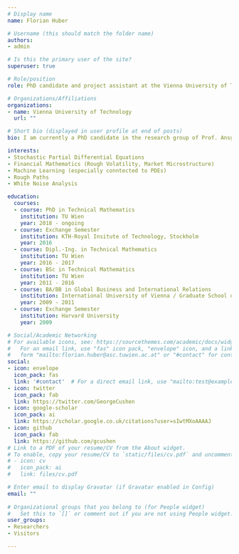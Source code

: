 ```yaml
---
# Display name
name: Florian Huber

# Username (this should match the folder name)
authors:
- admin

# Is this the primary user of the site?
superuser: true

# Role/position
role: PhD candidate and project assistant at the Vienna University of Technology (TU Wien)

# Organizations/Affiliations
organizations:
- name: Vienna University of Technology
  url: ""

# Short bio (displayed in user profile at end of posts)
bio: I am currently a PhD candidate in the research group of Prof. Ansgar Juengel. My research focuses on quasilinear Stochastic Partial Differential Equations connected to so called cross-diffusion systems. 

interests:
- Stochastic Partial Differential Equations
- Financial Mathematics (Rough Volatility, Market Microstructure)
- Machine Learning (especially conntected to PDEs)
- Rough Paths
- White Noise Analysis

education:
  courses:
  - course: PhD in Technical Mathematics
    institution: TU Wien
    year: 2018 - ongoing
  - course: Exchange Semester
    institution: KTH-Royal Insitute of Technology, Stockholm
    year: 2016
  - course: Dipl.-Ing. in Technical Mathematics
    institution: TU Wien
    year: 2016 - 2017
  - course: BSc in Technical Mathematics
    institution: TU Wien
    year: 2011 - 2016
  - course: BA/BB in Global Business and International Relations
    institution: International University of Vienna / Graduate School of Business Studies Belgrade
    year: 2009 - 2011
  - course: Exchange Semester
    institution: Harvard University
    year: 2009

# Social/Academic Networking
# For available icons, see: https://sourcethemes.com/academic/docs/widgets/#icons
#   For an email link, use "fas" icon pack, "envelope" icon, and a link in the
#   form "mailto:florian.huber@asc.tuwien.ac.at" or "#contact" for contact widget.
social:
- icon: envelope
  icon_pack: fas
  link: '#contact'  # For a direct email link, use "mailto:test@example.org".
- icon: twitter
  icon_pack: fab
  link: https://twitter.com/GeorgeCushen
- icon: google-scholar
  icon_pack: ai
  link: https://scholar.google.co.uk/citations?user=sIwtMXoAAAAJ
- icon: github
  icon_pack: fab
  link: https://github.com/gcushen
# Link to a PDF of your resume/CV from the About widget.
# To enable, copy your resume/CV to `static/files/cv.pdf` and uncomment the lines below.  
# - icon: cv
#   icon_pack: ai
#   link: files/cv.pdf

# Enter email to display Gravatar (if Gravatar enabled in Config)
email: ""
  
# Organizational groups that you belong to (for People widget)
#   Set this to `[]` or comment out if you are not using People widget.  
user_groups:
- Researchers
- Visitors

---
```



